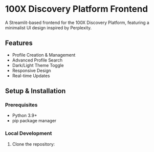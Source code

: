 # 100X Discovery Platform Frontend

A Streamlit-based frontend for the 100X Discovery Platform, featuring a minimalist UI design inspired by Perplexity.

## Features

- Profile Creation & Management
- Advanced Profile Search
- Dark/Light Theme Toggle
- Responsive Design
- Real-time Updates

## Setup & Installation

### Prerequisites
- Python 3.9+
- pip package manager

### Local Development

1. Clone the repository: